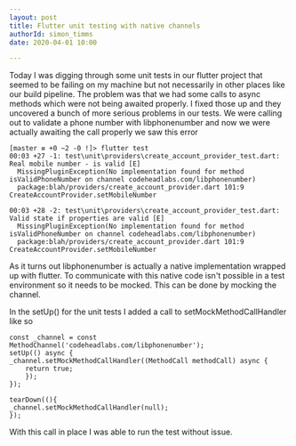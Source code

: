 ```yaml
---
layout: post
title: Flutter unit testing with native channels
authorId: simon_timms
date: 2020-04-01 10:00

---
```


Today I was digging through some unit tests in our flutter project that seemed to be failing on my machine but not necessarily in other places like our build pipeline. The problem was that we had some calls to async methods which were not being awaited properly. I fixed those up and they uncovered a bunch of more serious problems in our tests. We were calling out to validate a phone number with libphonenumber and now we were actually awaiting the call properly we saw this error

```
[master ≡ +0 ~2 -0 !]> flutter test
00:03 +27 -1: test\unit\providers\create_account_provider_test.dart: Real mobile number - is valid [E]
  MissingPluginException(No implementation found for method isValidPhoneNumber on channel codeheadlabs.com/libphonenumber)
  package:blah/providers/create_account_provider.dart 101:9  CreateAccountProvider.setMobileNumber

00:03 +28 -2: test\unit\providers\create_account_provider_test.dart: Valid state if properties are valid [E]
  MissingPluginException(No implementation found for method isValidPhoneNumber on channel codeheadlabs.com/libphonenumber)
  package:blah/providers/create_account_provider.dart 101:9  CreateAccountProvider.setMobileNumber
```

As it turns out libphonenumber is actually a native implementation wrapped up with flutter. To communicate with this native code isn't possible in a test environment so it needs to be mocked. This can be done by mocking the channel. 

In the setUp() for the unit tests I added a call to setMockMethodCallHandler like so 

```
const _channel = const MethodChannel('codeheadlabs.com/libphonenumber');
setUp(() async {
_channel.setMockMethodCallHandler((MethodCall methodCall) async {
    return true;
    });  
});

tearDown((){
_channel.setMockMethodCallHandler(null);
});
```

With this call in place I was able to run the test without issue. 